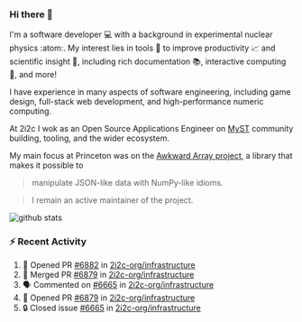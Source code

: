 ### Hi there 👋 

I'm a software developer 💻 with a background in experimental nuclear physics :atom:. My interest lies in tools :wrench: to improve productivity :chart_with_upwards_trend: and scientific insight :telescope:, including rich documentation 📚, interactive computing 🧮, and more! 

I have experience in many aspects of software engineering, including game design, full-stack web development, and high-performance numeric computing. 

At 2i2c I wok as an Open Source Applications Engineer on [MyST](https://github.com/jupyter-book/mystmd) community building, tooling, and the wider ecosystem. 

My main focus at Princeton was on the [Awkward Array project](awkward-array.org/), a library that makes it possible to 
> manipulate JSON-like data with NumPy-like idioms.

> I remain an active maintainer of the project. 

![github stats](https://github-readme-stats.vercel.app/api?username=agoose77&show_icons=true&hide_rank=true&hide_title=true&bg_color=30,e76445,904e95&text_color=efe3ec&icon_color=efe3ec)
<!--
**agoose77/agoose77** is a ✨ _special_ ✨ repository because its `README.md` (this file) appears on your GitHub profile.

Here are some ideas to get you started:

- 🔭 I’m currently working on ...
- 🌱 I’m currently learning ...
- 👯 I’m looking to collaborate on ...
- 🤔 I’m looking for help with ...
- 💬 Ask me about ...
- 📫 How to reach me: ...
- 😄 Pronouns: ...
- ⚡ Fun fact: ...
-->

### :zap: Recent Activity

<!--START_SECTION:activity-->
1. 💪 Opened PR [#6882](https://github.com/2i2c-org/infrastructure/pull/6882) in [2i2c-org/infrastructure](https://github.com/2i2c-org/infrastructure)
2. 🎉 Merged PR [#6879](https://github.com/2i2c-org/infrastructure/pull/6879) in [2i2c-org/infrastructure](https://github.com/2i2c-org/infrastructure)
3. 🗣 Commented on [#6665](https://github.com/2i2c-org/infrastructure/issues/6665#issuecomment-3361982416) in [2i2c-org/infrastructure](https://github.com/2i2c-org/infrastructure)
4. 💪 Opened PR [#6879](https://github.com/2i2c-org/infrastructure/pull/6879) in [2i2c-org/infrastructure](https://github.com/2i2c-org/infrastructure)
5. 🔒 Closed issue [#6665](https://github.com/2i2c-org/infrastructure/issues/6665) in [2i2c-org/infrastructure](https://github.com/2i2c-org/infrastructure)
<!--END_SECTION:activity-->
